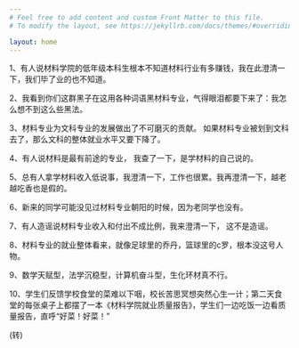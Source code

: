 ```yaml
---
# Feel free to add content and custom Front Matter to this file.
# To modify the layout, see https://jekyllrb.com/docs/themes/#overriding-theme-defaults

layout: home
---
```

1、有人说材料学院的低年级本科生根本不知道材料行业有多赚钱，我在此澄清一下，我们毕了业的也不知道。

2、我看到你们这群黑子在这用各种词语黑材料专业，气得眼泪都要下来了：我怎么想不到这么些黑法。

3、材料专业为文科专业的发展做出了不可磨灭的贡献。
如果材料专业被划到文科去了，那么文科的整体就业水平又要下降了。

4、有人说材料是最有前途的专业， 我查了一下，是学材料的自己说的。

5、总有人拿学材料收入低说事，我澄清一下，工作也很累。我再澄清一下，越老越吃香也是假的。

6、新来的同学可能没见过材料专业朝阳的时候，因为老同学也没有。

7、有人造谣说材料专业收入和付出不成比例，我来澄清一下， 这不是造谣。

8、材料专业的就业整体看来，就像足球里的乔丹，篮球里的c罗，根本没这号人物。

9、数学天赋型，法学沉稳型，计算机奋斗型，生化环材真不行。

10、学生们反馈学校食堂的菜难以下咽，校长苦思冥想突然心生一计；第二天食堂的每张桌子上都摆了一本《材料学院就业质量报告》，学生们一边吃饭一边看质量报告，直呼“好菜！好菜！”

(转)